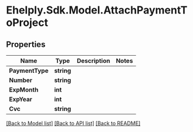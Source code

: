 # Ehelply.Sdk.Model.AttachPaymentToProject

## Properties

Name | Type | Description | Notes
------------ | ------------- | ------------- | -------------
**PaymentType** | **string** |  | 
**Number** | **string** |  | 
**ExpMonth** | **int** |  | 
**ExpYear** | **int** |  | 
**Cvc** | **string** |  | 

[[Back to Model list]](../README.md#documentation-for-models) [[Back to API list]](../README.md#documentation-for-api-endpoints) [[Back to README]](../README.md)

